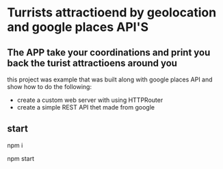 # Turrists attractioend by geolocation and google places API'S

## The APP take your coordinations and print you back the turist attractioens around you

this project was example that was built along with google places API
and show how to do the following:

- create a custom web server with using HTTPRouter
- create a simple REST API thet made from google

## start

npm i

npm start
